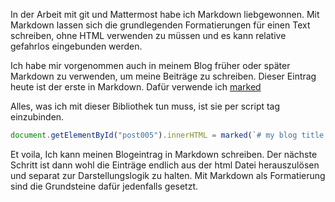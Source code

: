 In der Arbeit mit git und Mattermost habe ich Markdown liebgewonnen. Mit Markdown lassen sich die grundlegenden
Formatierungen für einen Text schreiben, ohne HTML verwenden zu müssen und es kann relative gefahrlos eingebunden
werden.

Ich habe mir vorgenommen auch in meinem Blog früher oder später Markdown zu verwenden, um meine Beiträge zu schreiben.
Dieser Eintrag heute ist der erste in Markdown. Dafür verwende ich [marked](https://www.npmjs.com/package/marked)

Alles, was ich mit dieser Bibliothek tun muss, ist sie per script tag einzubinden.

```javascript
document.getElementById("post005").innerHTML = marked(`# my blog title...`);
```

Et voila, Ich kann meinen Blogeintrag in Markdown schreiben. Der nächste Schritt ist dann wohl die Einträge endlich aus der
html Datei herauszulösen und separat zur Darstellungslogik zu halten. Mit Markdown als Formatierung sind die Grundsteine
dafür jedenfalls gesetzt.
